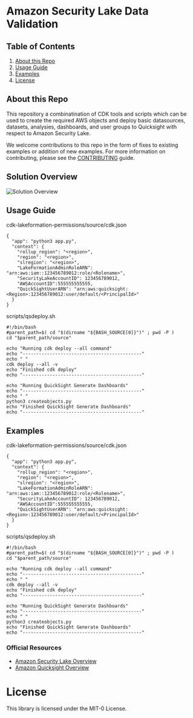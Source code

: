 Amazon Security Lake Data Validation 
========================

## Table of Contents
1. [About this Repo](#About)
2. [Usage Guide](#Usage)
3. [Examples](#Examples)
4. [License](#License)

## About this Repo <a name="About"></a>

This repository a combinatination of CDK tools and scripts which can be used to create the required AWS objects and deploy basic datasources, datasets, analysies, dashboards, and user groups to Quicksight with respect to Amazon Security Lake.

We welcome contributions to this repo in the form of fixes to existing examples or addition of new examples. For more information on contributing, please see the [CONTRIBUTING](https://github.com/aws-samples/amazon-security-lake/blob/main/CONTRIBUTING.md) guide.


## Solution Overview <a name="Solution Overview"></a>

![Solution Overview](/amazon-security-lake-quicksight/security_lake_quicksight_deployment_architecture.jpg)


## Usage Guide <a name="Usage"></a>

cdk-lakeformation-permissions/source/cdk.json
  
	{
	  "app": "python3 app.py",
	  "context": {
	    "rollup_region": "<region>",
	    "region": "<region>",
	    "slregion": "<region>",
	    "LakeFormationAdminRoleARN": "arn:aws:iam::123456789012:role/<Rolename>",
	    "SecurityLakeAccountID": 123456789012,
	    "AWSAccountID":555555555555,
	    "QuickSightUserARN": "arn:aws:quicksight:<Region>:123456789012:user/default/<PrincipalId>"   
	  }
	}
	
  
scripts/qsdeploy.sh

	#!/bin/bash
	#parent_path=$( cd "$(dirname "${BASH_SOURCE[0]}")" ; pwd -P )
	cd "$parent_path/source"

	echo "Running cdk deploy --all command"
	echo "--------------------------------------------"
	echo " "
	cdk deploy --all -v
	echo "Finished cdk deploy"
	echo "--------------------------------------------"

	echo "Running QuickSight Generate Dashboards"
	echo "--------------------------------------------"
	echo " "
	python3 createobjects.py
	echo "Finished QuickSight Generate Dashboards"
	echo "--------------------------------------------"


## Examples <a name="Examples"></a>

cdk-lakeformation-permissions/source/cdk.json
  
	{
	  "app": "python3 app.py",
	  "context": {
	    "rollup_region": "<region>",
	    "region": "<region>",
	    "slregion": "<region>",
	    "LakeFormationAdminRoleARN": "arn:aws:iam::123456789012:role/<Rolename>",
	    "SecurityLakeAccountID": 123456789012,
	    "AWSAccountID":555555555555,
	    "QuickSightUserARN": "arn:aws:quicksight:<Region>:123456789012:user/default/<PrincipalId>"   
	  }
	}
  
scripts/qsdeploy.sh

	#!/bin/bash
	#parent_path=$( cd "$(dirname "${BASH_SOURCE[0]}")" ; pwd -P )
	cd "$parent_path/source"

	echo "Running cdk deploy --all command"
	echo "--------------------------------------------"
	echo " "
	cdk deploy --all -v
	echo "Finished cdk deploy"
	echo "--------------------------------------------"

	echo "Running QuickSight Generate Dashboards"
	echo "--------------------------------------------"
	echo " "
	python3 createobjects.py
	echo "Finished QuickSight Generate Dashboards"
	echo "--------------------------------------------"


### Official Resources
- [Amazon Security Lake Overview](https://aws.amazon.com/security-lake/)
- [Amazon Quicksight Overview](https://aws.amazon.com/quicksight/)

# License <a name="License"></a>

This library is licensed under the MIT-0 License.
